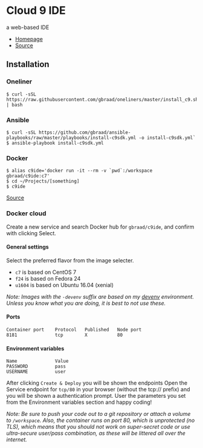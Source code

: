 Cloud 9 IDE
===========

a web-based IDE

  * [Homepage](http://c9.io)
  * [Source](https://github.com/c9/core)


## Installation

### Oneliner

```
$ curl -sSL https://raw.githubusercontent.com/gbraad/oneliners/master/install_c9.sh | bash
```

### Ansible

```
$ curl -sSL https://github.com/gbraad/ansible-playbooks/raw/master/playbooks/install-c9sdk.yml -o install-c9sdk.yml`
$ ansible-playbook install-c9sdk.yml
```

### Docker

```
$ alias c9ide='docker run -it --rm -v `pwd`:/workspace gbraad/c9ide:c7'
$ cd ~/Projects/[something]
$ c9ide
```

[Source](https://github.com/gbraad/docker-c9ide)


### Docker cloud

Create a new service and search Docker hub for `gbraad/c9ide`, and confirm with clicking Select.

#### General settings
Select the preferred flavor from the image selecter.

  * `c7` is based on CentOS 7
  * `f24` is based on Fedora 24
  * `u1604` is based on Ubuntu 16.04 (xenial)

_Note: Images with the `-devenv` suffix are based on my [devenv](htttp://github.com/gbraad/devenv) environment. Unless you know what you are doing, it is best to not use these._


#### Ports
```
Container port    Protocol   Published   Node port
8181              tcp        X           80
```

#### Environment variables
```
Name              Value
PASSWORD          pass
USERNAME          user
```

After clicking `Create & Deploy` you will be shown the endpoints Open the Service endpoint for `tcp/80` in your browser
(without the tcp:// prefix) and you will be shown a authentication prompt. User the parameters you set from the
Environment variables section and happy coding!

_Note: Be sure to push your code out to a git repository or attach a volume to `/workspace`. Also, the container runs on port 80, which is unprotected (no TLS), which means that you should not work on super-secret code or use ultra-secure user/pass combination, as these will be littered all over the internet._

